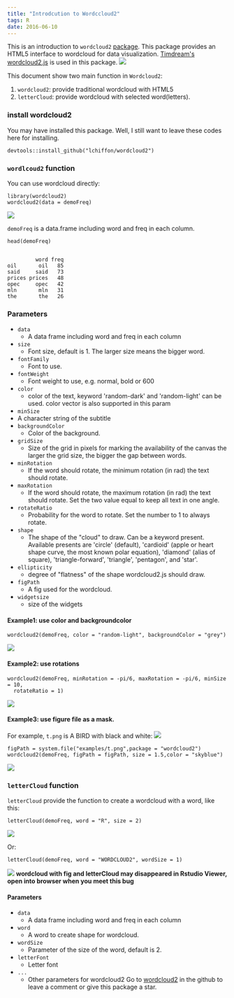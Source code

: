 ```yaml
---
title: "Introdcution to Wordccloud2"
tags: R
date: 2016-06-10
---
```



This is an introduction to `wordcloud2`  [package](http://github.com/lchiffon/wordcloud2). This package provides an HTML5 interface to wordcloud for data visualization. [Timdream's wordcloud2.js](https://github.com/timdream/wordcloud2.js) is used in this package.
![](http://7xr5em.com1.z0.glb.clouddn.com/wordcloud2.png)

This document show two main function in `Wordcloud2`:

1. `wordcloud2`: provide traditional wordcloud with HTML5
2. `letterCloud`: provide wordcloud with selected word(letters).

### install wordcloud2

You may have installed this package. Well, I still want to leave these codes here for installing.

	devtools::install_github("lchiffon/wordcloud2")


### `wordlcoud2` function

You can use wordcloud directly:

	library(wordcloud2)
	wordcloud2(data = demoFreq)

![](http://7xr5em.com1.z0.glb.clouddn.com/ex0.png)

`demoFreq` is a data.frame including word and freq in each column.


	head(demoFreq)


			 word freq
	oil       oil   85
	said     said   73
	prices prices   48
	opec     opec   42
	mln       mln   31
	the       the   26




### Parameters
- `data`
  - A data frame including word and freq in each column
- `size`
  - Font size, default is 1. The larger size means the bigger word.
- `fontFamily`
  - Font to use.
- `fontWeight`
  - Font weight to use, e.g. normal, bold or 600
- `color`
  - color of the text, keyword 'random-dark' and 'random-light' can be used. color vector is also supported in this param
- `minSize`
 - A character string of the subtitle
- `backgroundColor`
  - Color of the background.
- `gridSize`
  - Size of the grid in pixels for marking the availability of the canvas the larger the grid size, the bigger the gap between words.
- `minRotation`
  - If the word should rotate, the minimum rotation (in rad) the text should rotate.
- `maxRotation`
  - If the word should rotate, the maximum rotation (in rad) the text should rotate. Set the two value equal to keep all text in one angle.
- `rotateRatio`
  - Probability for the word to rotate. Set the number to 1 to always rotate.
- `shape`
  - The shape of the "cloud" to draw. Can be a keyword present. Available presents are 'circle' (default), 'cardioid' (apple or heart shape curve, the most known polar equation), 'diamond' (alias of square), 'triangle-forward', 'triangle', 'pentagon', and 'star'.
- `ellipticity`
  - degree of "flatness" of the shape wordcloud2.js should draw.
- `figPath`
  - A fig used for the wordcloud.
- `widgetsize`
  - size of the widgets

#### Example1: use color and backgroundcolor

	wordcloud2(demoFreq, color = "random-light", backgroundColor = "grey")

![](http://7xr5em.com1.z0.glb.clouddn.com/ex1.png)

#### Example2: use rotations


	wordcloud2(demoFreq, minRotation = -pi/6, maxRotation = -pi/6, minSize = 10,
	  rotateRatio = 1)

![](http://7xr5em.com1.z0.glb.clouddn.com/ex3.png)

#### Example3: use figure file as a mask.

For example, `t.png` is A BIRD with black and white:
![](http://7xr5em.com1.z0.glb.clouddn.com/t.png)


	figPath = system.file("examples/t.png",package = "wordcloud2")
	wordcloud2(demoFreq, figPath = figPath, size = 1.5,color = "skyblue")

![](http://7xr5em.com1.z0.glb.clouddn.com/tcloud.png)

### `letterCloud` function

`letterCloud` provide the function to create a wordcloud with a word, like this:

	letterCloud(demoFreq, word = "R", size = 2)

![](http://7xr5em.com1.z0.glb.clouddn.com/R.png)

Or:

	letterCloud(demoFreq, word = "WORDCLOUD2", wordSize = 1)

![](http://7xr5em.com1.z0.glb.clouddn.com/wordcloud2.png)
**wordcloud with fig and letterCloud may disappeared in Rstudio Viewer, open into browser when you meet this bug**

#### Parameters

- `data`
  - A data frame including word and freq in each column
- `word`
  - A word to create shape for wordcloud.
- `wordSize`
  - Parameter of the size of the word, default is 2.
- `letterFont`
  - Letter font
- `...`
  - Other parameters for wordcloud2
Go to [wordcloud2](http://github.com/lchiffon/wordcloud2) in the github to leave a comment or give this package a star.
